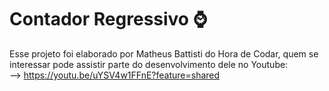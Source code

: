 # Contador Regressivo ⌚  
  
Esse projeto foi elaborado por Matheus Battisti do Hora de Codar, quem se interessar pode assistir parte do desenvolvimento dele no Youtube:  
--> https://youtu.be/uYSV4w1FFnE?feature=shared
